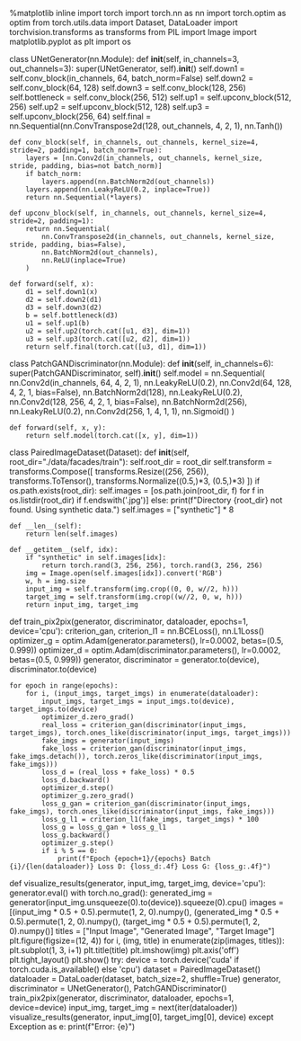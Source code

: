 %matplotlib inline
import torch
import torch.nn as nn
import torch.optim as optim
from torch.utils.data import Dataset, DataLoader
import torchvision.transforms as transforms
from PIL import Image
import matplotlib.pyplot as plt
import os

class UNetGenerator(nn.Module):
    def __init__(self, in_channels=3, out_channels=3):
        super(UNetGenerator, self).__init__()
        self.down1 = self.conv_block(in_channels, 64, batch_norm=False)
        self.down2 = self.conv_block(64, 128)
        self.down3 = self.conv_block(128, 256)
        self.bottleneck = self.conv_block(256, 512)
        self.up1 = self.upconv_block(512, 256)
        self.up2 = self.upconv_block(512, 128)
        self.up3 = self.upconv_block(256, 64)
        self.final = nn.Sequential(nn.ConvTranspose2d(128, out_channels, 4, 2, 1), nn.Tanh())
    
    def conv_block(self, in_channels, out_channels, kernel_size=4, stride=2, padding=1, batch_norm=True):
        layers = [nn.Conv2d(in_channels, out_channels, kernel_size, stride, padding, bias=not batch_norm)]
        if batch_norm:
            layers.append(nn.BatchNorm2d(out_channels))
        layers.append(nn.LeakyReLU(0.2, inplace=True))
        return nn.Sequential(*layers)
    
    def upconv_block(self, in_channels, out_channels, kernel_size=4, stride=2, padding=1):
        return nn.Sequential(
            nn.ConvTranspose2d(in_channels, out_channels, kernel_size, stride, padding, bias=False),
            nn.BatchNorm2d(out_channels),
            nn.ReLU(inplace=True)
        )
    
    def forward(self, x):
        d1 = self.down1(x)
        d2 = self.down2(d1)
        d3 = self.down3(d2)
        b = self.bottleneck(d3)
        u1 = self.up1(b)
        u2 = self.up2(torch.cat([u1, d3], dim=1))
        u3 = self.up3(torch.cat([u2, d2], dim=1))
        return self.final(torch.cat([u3, d1], dim=1))

class PatchGANDiscriminator(nn.Module):
    def __init__(self, in_channels=6):
        super(PatchGANDiscriminator, self).__init__()
        self.model = nn.Sequential(
            nn.Conv2d(in_channels, 64, 4, 2, 1), nn.LeakyReLU(0.2),
            nn.Conv2d(64, 128, 4, 2, 1, bias=False), nn.BatchNorm2d(128), nn.LeakyReLU(0.2),
            nn.Conv2d(128, 256, 4, 2, 1, bias=False), nn.BatchNorm2d(256), nn.LeakyReLU(0.2),
            nn.Conv2d(256, 1, 4, 1, 1), nn.Sigmoid()
        )
    
    def forward(self, x, y):
        return self.model(torch.cat([x, y], dim=1))

class PairedImageDataset(Dataset):
    def __init__(self, root_dir="./data/facades/train"):
        self.root_dir = root_dir
        self.transform = transforms.Compose([
            transforms.Resize((256, 256)),
            transforms.ToTensor(),
            transforms.Normalize((0.5,)*3, (0.5,)*3)
        ])
        if os.path.exists(root_dir):
            self.images = [os.path.join(root_dir, f) for f in os.listdir(root_dir) if f.endswith('.jpg')]
        else:
            print(f"Directory {root_dir} not found. Using synthetic data.")
            self.images = ["synthetic"] * 8
    
    def __len__(self):
        return len(self.images)
    
    def __getitem__(self, idx):
        if "synthetic" in self.images[idx]:
            return torch.rand(3, 256, 256), torch.rand(3, 256, 256)
        img = Image.open(self.images[idx]).convert('RGB')
        w, h = img.size
        input_img = self.transform(img.crop((0, 0, w//2, h)))
        target_img = self.transform(img.crop((w//2, 0, w, h)))
        return input_img, target_img

def train_pix2pix(generator, discriminator, dataloader, epochs=1, device='cpu'):
    criterion_gan, criterion_l1 = nn.BCELoss(), nn.L1Loss()
    optimizer_g = optim.Adam(generator.parameters(), lr=0.0002, betas=(0.5, 0.999))
    optimizer_d = optim.Adam(discriminator.parameters(), lr=0.0002, betas=(0.5, 0.999))
    generator, discriminator = generator.to(device), discriminator.to(device)
    
    for epoch in range(epochs):
        for i, (input_imgs, target_imgs) in enumerate(dataloader):
            input_imgs, target_imgs = input_imgs.to(device), target_imgs.to(device)
            optimizer_d.zero_grad()
            real_loss = criterion_gan(discriminator(input_imgs, target_imgs), torch.ones_like(discriminator(input_imgs, target_imgs)))
            fake_imgs = generator(input_imgs)
            fake_loss = criterion_gan(discriminator(input_imgs, fake_imgs.detach()), torch.zeros_like(discriminator(input_imgs, fake_imgs)))
            loss_d = (real_loss + fake_loss) * 0.5
            loss_d.backward()
            optimizer_d.step()
            optimizer_g.zero_grad()
            loss_g_gan = criterion_gan(discriminator(input_imgs, fake_imgs), torch.ones_like(discriminator(input_imgs, fake_imgs)))
            loss_g_l1 = criterion_l1(fake_imgs, target_imgs) * 100
            loss_g = loss_g_gan + loss_g_l1
            loss_g.backward()
            optimizer_g.step()
            if i % 5 == 0:
                print(f"Epoch {epoch+1}/{epochs} Batch {i}/{len(dataloader)} Loss D: {loss_d:.4f} Loss G: {loss_g:.4f}")

def visualize_results(generator, input_img, target_img, device='cpu'):
    generator.eval()
    with torch.no_grad():
        generated_img = generator(input_img.unsqueeze(0).to(device)).squeeze(0).cpu()
    images = [(input_img * 0.5 + 0.5).permute(1, 2, 0).numpy(),
              (generated_img * 0.5 + 0.5).permute(1, 2, 0).numpy(),
              (target_img * 0.5 + 0.5).permute(1, 2, 0).numpy()]
    titles = ["Input Image", "Generated Image", "Target Image"]
    plt.figure(figsize=(12, 4))
    for i, (img, title) in enumerate(zip(images, titles)):
        plt.subplot(1, 3, i+1)
        plt.title(title)
        plt.imshow(img)
        plt.axis('off')
    plt.tight_layout()
    plt.show()
try:
    device = torch.device('cuda' if torch.cuda.is_available() else 'cpu')
    dataset = PairedImageDataset()
    dataloader = DataLoader(dataset, batch_size=2, shuffle=True)
    generator, discriminator = UNetGenerator(), PatchGANDiscriminator()
    train_pix2pix(generator, discriminator, dataloader, epochs=1, device=device)
    input_img, target_img = next(iter(dataloader))
    visualize_results(generator, input_img[0], target_img[0], device)
except Exception as e:
    print(f"Error: {e}")
    
